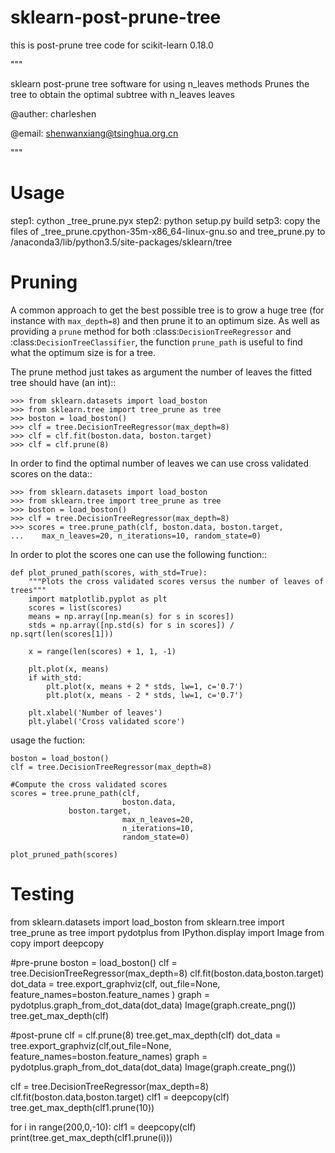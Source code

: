 # sklearn-post-prune-tree
this is post-prune tree code for scikit-learn 0.18.0



"""

sklearn post-prune tree software for using n_leaves methods
Prunes the tree to obtain the optimal subtree with n_leaves leaves

@auther: charleshen

@email: shenwanxiang@tsinghua.org.cn

"""


Usage
=======


step1: cython _tree_prune.pyx
step2: python setup.py build
setp3: copy the files of _tree_prune.cpython-35m-x86_64-linux-gnu.so and tree_prune.py to /anaconda3/lib/python3.5/site-packages/sklearn/tree



Pruning
=======

A common approach to get the best possible tree is to grow a huge tree (for
instance with ``max_depth=8``) and then prune it to an optimum size. As well as
providing a `prune` method for both :class:`DecisionTreeRegressor` and
:class:`DecisionTreeClassifier`, the function ``prune_path`` is useful
to find what the optimum size is for a tree.

The prune method just takes as argument the number of leaves the fitted tree
should have (an int)::

    >>> from sklearn.datasets import load_boston
    >>> from sklearn.tree import tree_prune as tree
    >>> boston = load_boston()
    >>> clf = tree.DecisionTreeRegressor(max_depth=8)
    >>> clf = clf.fit(boston.data, boston.target)
    >>> clf = clf.prune(8)

In order to find the optimal number of leaves we can use cross validated scores
on the data::

    >>> from sklearn.datasets import load_boston
    >>> from sklearn.tree import tree_prune as tree
    >>> boston = load_boston()
    >>> clf = tree.DecisionTreeRegressor(max_depth=8)
    >>> scores = tree.prune_path(clf, boston.data, boston.target, 
    ...    max_n_leaves=20, n_iterations=10, random_state=0)

In order to plot the scores one can use the following function::

    def plot_pruned_path(scores, with_std=True):
        """Plots the cross validated scores versus the number of leaves of trees"""
        import matplotlib.pyplot as plt
        scores = list(scores)
        means = np.array([np.mean(s) for s in scores])
        stds = np.array([np.std(s) for s in scores]) / np.sqrt(len(scores[1]))

        x = range(len(scores) + 1, 1, -1)

        plt.plot(x, means)
        if with_std:
            plt.plot(x, means + 2 * stds, lw=1, c='0.7')
            plt.plot(x, means - 2 * stds, lw=1, c='0.7')

        plt.xlabel('Number of leaves')
        plt.ylabel('Cross validated score')


usage the fuction:

    boston = load_boston()
    clf = tree.DecisionTreeRegressor(max_depth=8)

    #Compute the cross validated scores
    scores = tree.prune_path(clf, 
                             boston.data,
			     boston.target,
                             max_n_leaves=20, 
                             n_iterations=10,
                             random_state=0)

    plot_pruned_path(scores)




Testing
=======

from sklearn.datasets import load_boston
from sklearn.tree import tree_prune as tree
import pydotplus
from IPython.display import Image
from copy import deepcopy


#pre-prune
boston = load_boston()
clf = tree.DecisionTreeRegressor(max_depth=8)
clf.fit(boston.data,boston.target)
dot_data = tree.export_graphviz(clf,
                                out_file=None,
                                feature_names=boston.feature_names
                                )
graph = pydotplus.graph_from_dot_data(dot_data)
Image(graph.create_png())
tree.get_max_depth(clf)


#post-prune
clf = clf.prune(8)
tree.get_max_depth(clf)
dot_data = tree.export_graphviz(clf,out_file=None, feature_names=boston.feature_names)
graph = pydotplus.graph_from_dot_data(dot_data)
Image(graph.create_png())



clf = tree.DecisionTreeRegressor(max_depth=8)
clf.fit(boston.data,boston.target)
clf1 = deepcopy(clf)
tree.get_max_depth(clf1.prune(10))


for i in range(200,0,-10):
    clf1 = deepcopy(clf)
    print(tree.get_max_depth(clf1.prune(i)))

